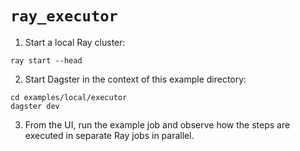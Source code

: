 # `ray_executor`

1. Start a local Ray cluster:

```shell
ray start --head
```

2. Start Dagster in the context of this example directory:

```shell
cd examples/local/executor
dagster dev
```

3. From the UI, run the example job and observe how the steps are executed in separate Ray jobs in parallel.

